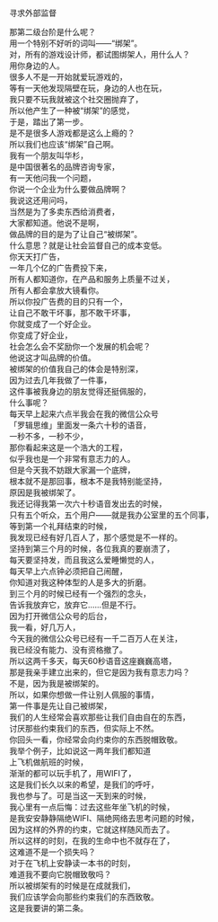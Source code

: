 ### 
寻求外部监督  

那第二级台阶是什么呢？  
用一个特别不好听的词叫——“绑架”。  
对，所有的游戏设计师，都试图绑架人，用什么人？  
用你身边的人。  
很多人不是一开始就爱玩游戏的，  
等有一天他发现隔壁在玩，身边的人也在玩，  
我只要不玩我就被这个社交圈抛弃了，  
所以他产生了一种被“绑架”的感觉，  
于是，踏出了第一步。  
是不是很多人游戏都是这么上瘾的？  
所以我们也应该“绑架”自己啊。  
我有一个朋友叫华杉，  
是中国很著名的品牌咨询专家，  
有一天他问我一个问题，  
你说一个企业为什么要做品牌啊？  
我说这还用问吗，  
当然是为了多卖东西给消费者，  
大家都知道。他说不是啊，  
做品牌的目的是为了让自己“被绑架”。  
什么意思？就是让社会监督自己的成本变低。  
你天天打广告，  
一年几个亿的广告费投下来，  
所有人都知道你，在产品和服务上质量不过关，  
所有人都会拿放大镜看你。  
所以你投广告费的目的只有一个，  
让自己不敢干坏事，那不敢干坏事，  
你就变成了一个好企业。  
你变成了好企业，  
社会怎么会不奖励你一个发展的机会呢？  
他说这才叫品牌的价值。  
被绑架的价值我自己的体会是特别深，  
因为过去几年我做了一件事，  
这件事被我身边的朋友觉得还挺佩服的，  
什么事呢？  
每天早上起来六点半我会在我的微信公众号  
「罗辑思维」里面发一条六十秒的语音，  
一秒不多，一秒不少，  
那你看起来这是一个浩大的工程，  
似乎我也是一个非常有意志力的人。  
但是今天我不妨跟大家漏一个底牌，  
根本就不是那回事，根本不是我特别能坚持，  
原因是我被绑架了。  
我还记得我第一次六十秒语音发出去的时候，  
只有五个听众，五个用户——就是我办公室里的五个同事，  
等到第一个礼拜结束的时候，  
我发现已经有好几百人了，那个感觉是不一样的。  
坚持到第三个月的时候，各位我真的要崩溃了，  
每天要坚持发，而且我这么爱睡懒觉的人，  
每天早上六点钟必须把自己闹醒，  
你知道对我这种体型的人是多大的折磨。  
到三个月的时候已经有一个强烈的念头，  
告诉我放弃它，放弃它……但是不行。  
因为打开微信公众号的后台，  
我一看，好几万人，  
今天我的微信公众号已经有一千二百万人在关注，  
我已经没有能力、没有资格撤了。  
所以这两千多天，每天60秒语音这座巍巍高塔，  
那是我亲手建立出来的，但它是因为我有意志力吗？  
不是，因为我是被绑架的。  
所以，如果你想做一件让别人佩服的事情，  
第一件事是先让自己被绑架，  
我们的人生经常会喜欢那些让我们自由自在的东西，  
讨厌那些约束我们的东西，但实际上不然。  
你回头一看，你经常会向约束你的东西脱帽致敬。  
我举个例子，比如说这一两年我们都知道  
上飞机做航班的时候，  
渐渐的都可以玩手机了，用WIFI了，  
这是我们长久以来的希望，是我们的呼吁，  
我也参与了。可是当这一天到来的时候，  
我心里有一点后悔：过去这些年坐飞机的时候，  
是我安安静静隔绝WIFI、隔绝网络去思考问题的时候，  
因为这样的外界的约束，它就这样随风而去了。  
所以这样的时刻，在我的生命中也不就存在了，  
这难道不是一个损失吗？  
对于在飞机上安静读一本书的时刻，  
难道我不要向它脱帽致敬吗？  
所以被绑架有的时候是在成就我们，  
我们应该学会向那些约束我们的东西致敬。  
这是我要讲的第二条。  


